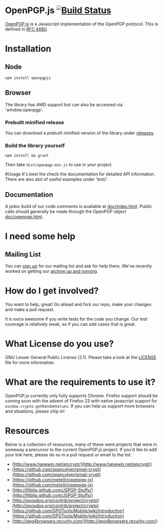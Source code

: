 OpenPGP.js [![Build Status](https://secure.travis-ci.org/openpgpjs/openpgpjs.png?branch=master,v0.1.x)](http://travis-ci.org/openpgpjs/openpgpjs)
==========

[OpenPGP.js](http://openpgpjs.org/) is a Javascript implementation of the OpenPGP protocol. This is defined in [RFC 4880](http://tools.ietf.org/html/rfc4880).

# Installation
## Node
    npm install openpgpjs

## Browser
The library has AMD support but can also be accessed via 'window.openpgp'.

### Prebuilt minified release
You can download a prebuilt minified version of the library under [releases](https://github.com/openpgpjs/openpgpjs/releases).

### Build the library yourself
    npm install && grunt

Then take `dist/openpgp.min.js` to use in your project.

#Usage
It's best the check the documentation for detailed API information. There are also alot of useful examples under 'test/'.

## Documentation
A jsdoc build of our code comments is available at [doc/index.html](doc/index.html). Public calls should generally be made through the OpenPGP object [doc/openpgp.html](doc/openpgp.html).

# I need some help
## Mailing List
You can [sign up](http://list.openpgpjs.org/) for our mailing list and ask for help there.  We've recently worked on getting our [archive up and running](http://www.mail-archive.com/list@openpgpjs.org/).

# How do I get involved?
You want to help, great! Go ahead and fork our repo, make your changes
and make a pull request.

It is extra awesome if you write tests for the code you change. Our test coverage is relatively weak, so if you can add cases that is great.

# What License do you use?
GNU Lesser General Public License (2.1). Please take a look at the [LICENSE](LICENSE) file for more information.

# What are the requirements to use it?
OpenPGP.js currently only fully supports Chrome. Firefox support should be coming soon with the advent of Firefox 23 with native javascript support for `window.crypto.getRandomValues`. If you can help us support more browsers and situations, please chip in!

# Resources
Below is a collection of resources, many of these were projects that were in someway a precursor to the current OpenPGP.js project. If you'd like to add your link here, please do so in a pull request or email to the list.

* [http://www.hanewin.net/encrypt/](http://www.hanewin.net/encrypt/)
* [https://github.com/seancolyer/gmail-crypt](https://github.com/seancolyer/gmail-crypt)
* [https://github.com/mete0r/openpgp-js](https://github.com/mete0r/openpgp-js)
* [http://fitblip.github.com/JSPGP-Stuffs/](http://fitblip.github.com/JSPGP-Stuffs/)
* [http://qooxdoo.org/contrib/project/crypto](http://qooxdoo.org/contrib/project/crypto)
* [https://github.com/GPGTools/Mobile/wiki/Introduction](https://github.com/GPGTools/Mobile/wiki/Introduction)
* [http://gpg4browsers.recurity.com/](http://gpg4browsers.recurity.com/)
